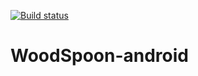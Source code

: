 [![Build status](https://build.appcenter.ms/v0.1/apps/8ac01fae-e268-484a-b781-3e70d11227ba/branches/master/badge)](https://appcenter.ms)
# WoodSpoon-android
